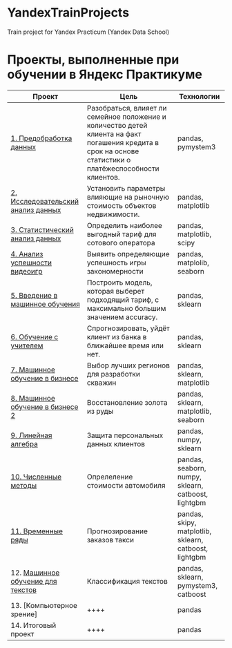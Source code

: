 # YandexTrainProjects
Train project for Yandex Practicum (Yandex Data School)

# Проекты, выполненные при обучении в Яндекс Практикуме


| Проект        | Цель           | Технологии  |
| ------------- |-------------| -----|
| [1. Предобработка данных](https://github.com/Ni-ik/YandexTrainProjects/tree/main/01.%20Проект%20Исследование%20надёжности%20заёмщиков)| Разобраться, влияет ли семейное положение и количество детей клиента на факт погашения кредита в срок на основе статистики о платёжеспособности клиентов.      |pandas, pymystem3 |
| [2. Исследовательский анализ данных](https://github.com/Ni-ik/YandexTrainProjects/blob/main/02.%20Оценка%20стоимости%20недвижимости/pr02.ipynb) |Установить параметры влияющие на рыночную стоимость объектов недвижимости.| pandas, matplotlib |
| [3. Статистический анализ данных](https://github.com/Ni-ik/YandexTrainProjects/blob/main/03.%20Определение%20перспективного%20тарифа%20для%20телеком-компании/Project_03.ipynb) |Определить наиболее выгодный тариф для сотового оператора| pandas, matplotlib, scipy |
| [4. Анализ успешности видеоигр](https://github.com/Ni-ik/YandexTrainProjects/blob/main/04.%20Анализ%20успешности%20видеоигр/Project_04.ipynb) |Выявить определяющие успешность игры закономерности   | pandas, matplolib, seaborn |
| [5. Введение в машинное обучения](https://github.com/Ni-ik/YandexTrainProjects/blob/main/05.%20Рекомендация%20тарифов/Project_05.ipynb) | Построить модель, которая выберет подходящий тариф, с максимально большим значением accuracy. | pandas, sklearn |
| [6. Обучение с учителем](https://github.com/Ni-ik/YandexTrainProjects/blob/main/06.%20Прогноз%20ухода%20клиентов/Project_06.ipynb) |Спрогнозировать, уйдёт клиент из банка в ближайшее время или нет. | pandas, sklearn |
| [7. Машинное обучение в бизнесе](https://github.com/Ni-ik/YandexTrainProjects/blob/main/07.%20Выбор%20лучших%20регионов/Project_07.ipynb) | Выбор лучших регионов для разработки скважин | pandas, sklearn, matplotlib |
| [8. Машинное обучение в бизнесе 2](https://github.com/Ni-ik/YandexTrainProjects/blob/main/08.%20Добыча%20золота%20из%20руды/Project_08.ipynb) | Восстановление золота из руды      | pandas, sklearn, matplotlib, seaborn |
| [9. Линейная алгебра](https://github.com/Ni-ik/YandexTrainProjects/blob/main/09.%20Защита%20персональных%20данных/Project_09_v1.ipynb) | Защита персональных данных клиентов | pandas, numpy, sklearn |
| [10. Численные методы](https://github.com/Ni-ik/YandexTrainProjects/blob/main/10.%20Определение%20стоимости%20автомобиля/Project_10.ipynb) | Опрелеление стоимости автомобиля   | pandas, seaborn, numpy, sklearn, catboost, lightgbm |
| [11. Временные ряды](https://github.com/Ni-ik/YandexTrainProjects/blob/main/11.%20Прогнозирование%20заказов%20такси/project10_v2.ipynb) | Прогнозирование заказов такси | pandas, skipy, matplotlib, sklearn, catboost, lightgbm |
| 12. [Машинное обучение для текстов](https://github.com/Ni-ik/YandexTrainProjects/blob/main/12.%20Классификация%20текстов/texts_rec.ipynb) | Классификация текстов      | pandas, sklearn, pymystem3, catboost  |
| 13. [Компьютерное зрение] | ++++      | pandas |
| 14. Итоговый проект | ++++      | pandas |

